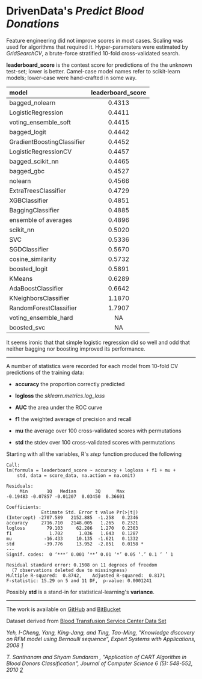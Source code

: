 # DrivenData's *Predict Blood Donations*

Feature engineering did not improve scores in most cases. Scaling was used for  algorithms that required it. Hyper-parameters were estimated by *GridSearchCV*, a brute-force stratified 10-fold cross-validated search.

**leaderboard_score** is the contest score for predictions of the the unknown test-set; lower is better. Camel-case model names refer to scikit-learn models; lower-case were hand-crafted in some way.

|model                      | leaderboard_score|
|:--------------------------|:-----------------:|
|bagged_nolearn             |            0.4313|
|LogisticRegression         |            0.4411|
|voting_ensemble_soft       |            0.4415|
|bagged_logit               |            0.4442|
|GradientBoostingClassifier |            0.4452|
|LogisticRegressionCV       |            0.4457|
|bagged_scikit_nn           |            0.4465|
|bagged_gbc                 |            0.4527|
|nolearn                    |            0.4566|
|ExtraTreesClassifier       |            0.4729|
|XGBClassifier              |            0.4851|
|BaggingClassifier          |            0.4885|
|ensemble of averages       |            0.4896|
|scikit_nn                  |            0.5020|
|SVC                        |            0.5336|
|SGDClassifier              |            0.5670|
|cosine_similarity          |            0.5732|
|boosted_logit              |            0.5891|
|KMeans                     |            0.6289|
|AdaBoostClassifier         |            0.6642|
|KNeighborsClassifier       |            1.1870|
|RandomForestClassifier     |            1.7907|
|voting_ensemble_hard       |                NA|
|boosted_svc                |                NA|

It seems ironic that that simple logistic regression did so well and odd that neither bagging nor boosting improved its performance.

------------------------------

A number of statistics were recorded for each model from 10-fold CV predictions of the training data:

  * **accuracy**  the proportion correctly predicted

  * **logloss**  the *sklearn.metrics.log_loss*

  * **AUC**  the area under the ROC curve

  * **f1**   the weighted average of precision and recall

  * **mu** the average over 100 cross-validated scores with permutations

  * **std** the stdev over 100 cross-validated scores with permutations

Starting with all the variables, R's *step* function produced the following
```
Call:
lm(formula = leaderboard_score ~ accuracy + logloss + f1 + mu +
    std, data = score_data, na.action = na.omit)

Residuals:
     Min       1Q   Median       3Q      Max
-0.19483 -0.07857 -0.01207  0.03450  0.36601

Coefficients:
             Estimate Std. Error t value Pr(>|t|)  
(Intercept) -2707.589   2152.885  -1.258   0.2346  
accuracy     2716.710   2148.005   1.265   0.2321  
logloss        79.103     62.286   1.270   0.2303  
f1              1.702      1.036   1.643   0.1287  
mu            -16.433     10.135  -1.621   0.1332  
std           -39.776     13.952  -2.851   0.0158 *
---
Signif. codes:  0 ‘***’ 0.001 ‘**’ 0.01 ‘*’ 0.05 ‘.’ 0.1 ‘ ’ 1

Residual standard error: 0.1508 on 11 degrees of freedom
  (7 observations deleted due to missingness)
Multiple R-squared:  0.8742,	Adjusted R-squared:  0.8171
F-statistic: 15.29 on 5 and 11 DF,  p-value: 0.0001241
```
Possibly **std** is a stand-in for statistical-learning's **variance**.

--------------------------

The work is available on [GitHub](https://github.com/grfiv/predict-blood-donations) and [BitBucket](https://bitbucket.org/grfiv/predict-blood-donations/)

Dataset derived from [Blood Transfusion Service Center Data Set](https://archive.ics.uci.edu/ml/datasets/Blood+Transfusion+Service+Center)

<cite>Yeh, I-Cheng, Yang, King-Jang, and Ting, Tao-Ming, "Knowledge discovery on RFM model using Bernoulli sequence", Expert Systems with Applications, 2008 [1]</cite>

[1]:http://dl.acm.org/citation.cfm?id=1498365

<cite>T. Santhanam and Shyam Sundaram , "Application of CART Algorithm in Blood Donors Classification", Journal of Computer Science 6 (5): 548-552, 2010  [2]</cite>

[2]:http://citeseerx.ist.psu.edu/viewdoc/download?doi=10.1.1.165.8749&rep=rep1&type=pdf
